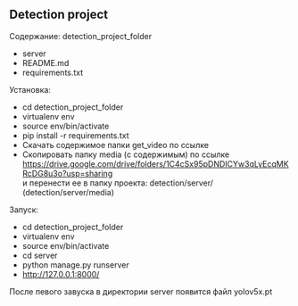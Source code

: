## Detection project

Содержание: detection_project_folder  
  - server
  - README.md  
  - requirements.txt  

Установка:  
  - cd detection_project_folder  
  - virtualenv env  
  - source env/bin/activate  
  - pip install -r requirements.txt
  - Скачать содержимое папки get_video по ссылке  
  - Скопировать папку media (с содержимым) по ссылке  
  https://drive.google.com/drive/folders/1C4cSx95pDNDICYw3qLyEcqMKRcDG8u3o?usp=sharing  
и перенести ее в папку проекта: detection/server/ (detection/server/media)  
  
Запуск:
  - cd detection_project_folder  
  - virtualenv env  
  - source env/bin/activate  
  - cd server  
  - python manage.py runserver  
  - http://127.0.0.1:8000/
  
После певого завуска в директории server появится файл yolov5x.pt  
   






